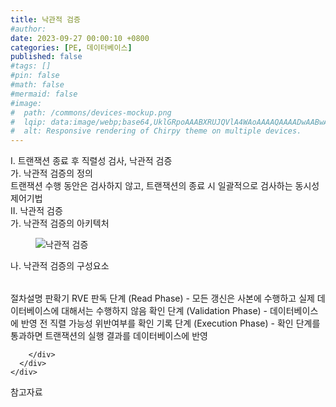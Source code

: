 ```yaml
---
title: 낙관적 검증
#author: 
date: 2023-09-27 00:00:10 +0800
categories: [PE, 데이터베이스]
published: false
#tags: []
#pin: false
#math: false
#mermaid: false
#image:
#  path: /commons/devices-mockup.png
#  lqip: data:image/webp;base64,UklGRpoAAABXRUJQVlA4WAoAAAAQAAAADwAABwAAQUxQSDIAAAARL0AmbZurmr57yyIiqE8oiG0bejIYEQTgqiDA9vqnsUSI6H+oAERp2HZ65qP/VIAWAFZQOCBCAAAA8AEAnQEqEAAIAAVAfCWkAALp8sF8rgRgAP7o9FDvMCkMde9PK7euH5M1m6VWoDXf2FkP3BqV0ZYbO6NA/VFIAAAA
#  alt: Responsive rendering of Chirpy theme on multiple devices.
---
```


<div class="post-wrap">
  <div class="para">
    <div class="para-title">
      I. 트랜잭션 종료 후 직렬성 검사, 낙관적 검증
    </div>
    <div class="para-cntnt">
      <div class="para">
        <div class="para-title">
          가. 낙관적 검증의 정의
        </div>
        <div class="para-cntnt">
            트랜잭션 수행 동안은 검사하지 않고, 트랜잭션의 종료 시 일괄적으로 검사하는 동시성제어기법
        </div>
      </div>
    </div>
  </div>
  
  <div class="para">
    <div class="para-title">
      II. 낙관적 검증
    </div>
    <div class="para-cntnt">
      <div class="para">
        <div class="para-title">
          가. 낙관적 검증의 아키텍처
        </div>
        <div class="para-cntnt">
          <figure class="post-figure">
            <img src="/assets/img/posts/낙관적-검증.png" alt="낙관적 검증">
<!--            <figcaption>Source: Unveiling the Metaverse: Exploring Emerging Trends, Multifaceted Perspectives, and Future Challenges</figcaption>-->
          </figure>
        </div>
      </div>
      <div class="para">
        <div class="para-title">
          나. 낙관적 검증의 구성요소
        </div>
        <div class="para-cntnt">
          <table class="post-table">
          </table>
          절차설명 판확기 RVE
  판독 단계 (Read Phase) - 모든 갱신은 사본에 수행하고 실제 데이터베이스에 대해서는 수행하지 않음
  확인 단계 (Validation Phase) - 데이터베이스에 반영 전 직렬 가능성 위반여부를 확인
  기록 단계 (Execution Phase) - 확인 단계를 통과하면 트랜잭션의 실행 결과를 데이터베이스에 반영

        </div>
      </div>
    </div>
  </div>

  <div class="refr-wrap">
    <div class="refr-title">
        참고자료
    </div>
    <ol class="refr-list">
    <!--    <li>(나현식, 최대선) <a target="_blank" href="https://scienceon.kisti.re.kr/commons/util/originalView.do?cn=JAKO202225948430499&oCn=JAKO202225948430499&dbt=JAKO&journal=NJOU00291864">메타버스 보안 위협 요소 및 대응 방안 검토</a></li>-->
    <!--    <li>(M. Uddin, S. Manickam, H. Ullah, M. Obaidat and A. Dandoush) <a target="_blank" href="https://ieeexplore.ieee.org/abstract/document/10138386">Unveiling the Metaverse: Exploring Emerging Trends, Multifaceted Perspectives, and Future Challenges</a></li>-->
    </ol>
  </div>
</div>
